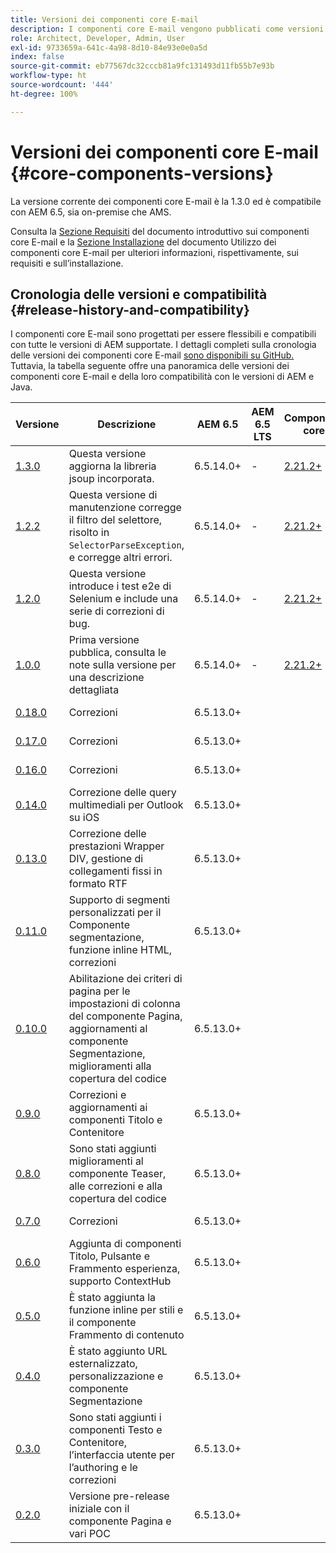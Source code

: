 ```yaml
---
title: Versioni dei componenti core E-mail
description: I componenti core E-mail vengono pubblicati come versioni.
role: Architect, Developer, Admin, User
exl-id: 9733659a-641c-4a98-8d10-84e93e0e0a5d
index: false
source-git-commit: eb77567dc32cccb81a9fc131493d11fb55b7e93b
workflow-type: ht
source-wordcount: '444'
ht-degree: 100%

---
```



# Versioni dei componenti core E-mail {#core-components-versions}

La versione corrente dei componenti core E-mail è la 1.3.0 ed è compatibile con AEM 6.5, sia on-premise che AMS.

Consulta la [Sezione Requisiti](/help/email/introduction.md#requirements) del documento introduttivo sui componenti core E-mail e la [Sezione Installazione](/help/email/using.md#installing-the-email-core-components) del documento Utilizzo dei componenti core E-mail per ulteriori informazioni, rispettivamente, sui requisiti e sull’installazione.

## Cronologia delle versioni e compatibilità {#release-history-and-compatibility}

I componenti core E-mail sono progettati per essere flessibili e compatibili con tutte le versioni di AEM supportate. I dettagli completi sulla cronologia delle versioni dei componenti core E-mail [sono disponibili su GitHub.](https://github.com/adobe/aem-core-email-components/releases) Tuttavia, la tabella seguente offre una panoramica delle versioni dei componenti core E-mail e della loro compatibilità con le versioni di AEM e Java.

| Versione | Descrizione | AEM 6.5 | AEM 6.5 LTS | Componenti core | Java | Data di pubblicazione |
|---|---|---|---|---|---|---|
| [1.3.0](https://github.com/adobe/aem-core-email-components/releases/tag/core.email.components.reactor-1.3.0) | Questa versione aggiorna la libreria jsoup incorporata. | 6.5.14.0+ | - | [2.21.2+](/help/versions.md) | 8, 11 | 28 giugno 2024 |
| [1.2.2](https://github.com/adobe/aem-core-email-components/releases/tag/core.email.components.reactor-1.2.2) | Questa versione di manutenzione corregge il filtro del selettore, risolto in `SelectorParseException`, e corregge altri errori. | 6.5.14.0+ | - | [2.21.2+](/help/versions.md) | 8, 11 | 24 maggio 2023 |
| [1.2.0](https://github.com/adobe/aem-core-email-components/releases/tag/core.email.components.reactor-1.2.0) | Questa versione introduce i test e2e di Selenium e include una serie di correzioni di bug. | 6.5.14.0+ | - | [2.21.2+](/help/versions.md) | 8, 11 | 29 novembre 2022 |
| [1.0.0](https://github.com/adobe/aem-core-email-components/releases/tag/core.email.components.reactor-1.0.0) | Prima versione pubblica, consulta le note sulla versione per una descrizione dettagliata | 6.5.14.0+ | - | [2.21.2+](/help/versions.md) | 8, 11 | 29 novembre 2022 |
| [0.18.0](https://github.com/adobe/aem-core-email-components/releases/tag/v0.18.0) | Correzioni | 6.5.13.0+ |  |  | 8, 11 | 30 settembre 2022 |
| [0.17.0](https://github.com/adobe/aem-core-email-components/releases/tag/v0.17.0) | Correzioni | 6.5.13.0+ |  |  | 8, 11 | 27 settembre 2022 |
| [0.16.0](https://github.com/adobe/aem-core-email-components/releases/tag/v0.16.0) | Correzioni | 6.5.13.0+ |  |  | 8, 11 | 14 settembre 2022 |
| [0.14.0](https://github.com/adobe/aem-core-email-components/releases/tag/v0.14.0) | Correzione delle query multimediali per Outlook su iOS | 6.5.13.0+ |  |  | 8, 11 | 8 agosto 2022 |
| [0.13.0](https://github.com/adobe/aem-core-email-components/releases/tag/v0.13.0) | Correzione delle prestazioni Wrapper DIV, gestione di collegamenti fissi in formato RTF | 6.5.13.0+ |  |  | 8, 11 | 27 luglio 2022 |
| [0.11.0](https://github.com/adobe/aem-core-email-components/releases/tag/v0.11.0) | Supporto di segmenti personalizzati per il Componente segmentazione, funzione inline HTML, correzioni | 6.5.13.0+ |  |  | 8, 11 | 6 luglio 2022 |
| [0.10.0](https://github.com/adobe/aem-core-email-components/releases/tag/v0.10.0) | Abilitazione dei criteri di pagina per le impostazioni di colonna del componente Pagina, aggiornamenti al componente Segmentazione, miglioramenti alla copertura del codice | 6.5.13.0+ |  |  | 8, 11 | 15 giugno 2022 |
| [0.9.0](https://github.com/adobe/aem-core-email-components/releases/tag/v0.9.0) | Correzioni e aggiornamenti ai componenti Titolo e Contenitore | 6.5.13.0+ |  |  | 8, 11 | 1 giugno 2022 |
| [0.8.0](https://github.com/adobe/aem-core-email-components/releases/tag/v0.8.0) | Sono stati aggiunti miglioramenti al componente Teaser, alle correzioni e alla copertura del codice | 6.5.13.0+ |  |  | 8, 11 | 19 maggio 2022 |
| [0.7.0](https://github.com/adobe/aem-core-email-components/releases/tag/v0.7.0) | Correzioni | 6.5.13.0+ |  |  | 8, 11 | 4 maggio 2022 |
| [0.6.0](https://github.com/adobe/aem-core-email-components/releases/tag/v0.6.0) | Aggiunta di componenti Titolo, Pulsante e Frammento esperienza, supporto ContextHub | 6.5.13.0+ |  |  | 8, 11 | 20 aprile 2022 |
| [0.5.0](https://github.com/adobe/aem-core-email-components/releases/tag/v0.5.0) | È stato aggiunta la funzione inline per stili e il componente Frammento di contenuto | 6.5.13.0+ |  |  | 8, 11 | 7 aprile 2022 |
| [0.4.0](https://github.com/adobe/aem-core-email-components/releases/tag/v0.4.0) | È stato aggiunto URL esternalizzato, personalizzazione e componente Segmentazione | 6.5.13.0+ |  |  | 8, 11 | 23 marzo 2022 |
| [0.3.0](https://github.com/adobe/aem-core-email-components/releases/tag/v0.3.0) | Sono stati aggiunti i componenti Testo e Contenitore, l’interfaccia utente per l’authoring e le correzioni | 6.5.13.0+ |  |  | 8, 11 | 9 marzo 2022 |
| [0.2.0](https://github.com/adobe/aem-core-email-components/releases/tag/v0.2.0) | Versione pre-release iniziale con il componente Pagina e vari POC | 6.5.13.0+ |  |  | 8, 11 | 24 febbraio 2022 |
